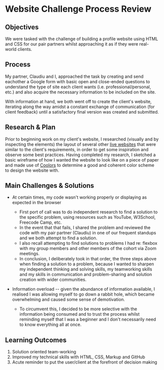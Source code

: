 # Website Challenge Process Review

## Objectives

We were tasked with the challenge of building a profile website using HTML and CSS for our pair partners whilst approaching it as if they were real-world clients. 

## Process

My partner, Claudiu and I, approached the task by creating and send eachother a Google form with basic open and close-ended questions to understand the type of site each client wants (i.e. professional/personal, etc.) and also acquire the necessary information to be included on the site.

With information at hand, we both went off to create the client's website, iterating along the way amidst a constant exchange of communication (for client feedback) until a satisfactory final version was created and submitted. 

## Research & Plan

Prior to beginning work on my client's website, I researched (visually and by inspecting the elements) the layout of several other [live websites](http://www.garysheng.com/) that were similar to the client's requirements, in order to get some inspiration and observe some best practices. 
Having completed my research, I sketched a basic wireframe of how I wanted the website to look like on a piece of paper and made use of [Coolors](https://coolors.co/437c90-255957-eeebd3-a98743-f7c548) to determine a good and coherent color scheme to design the website with.

## Main Challenges & Solutions

* At certain times, my code wasn't working properly or displaying as expected in the browser
  * First port of call was to do independent research to find a solution to the specific problem, using resources such as YouTube, W3School, Freecode Camp, etc. 
  * In the event that that fails, I shared the problem and reviewed the code with my pair partner (Claudiu) in one of our frequent standups and we both attempt to find a solution. 
  * I also recall attempting to find solutions to problems I had re: flexbox with my group members and other members of the cohort via Zoom meetings.
  * In conclusion, I deliberately took in that order, the three steps above when finding a solution to a problem, because I wanted to sharpen my independent thinking and solving skills, my teamworking skills and my skills in communication and problem-sharing and solution creation with wider communities.
 
* Information overload -- given the abundance of information available, I realised I was allowing myself to go down a rabbit hole, which became overwhelming and caused some sense of demotivation.
  * To circumvent this, I decided to be more selective with the information being consumed and to trust the process whilst reminding myself that I was a beginner and I don't necessarily need to know everything all at once.

## Learning Outcomes

1. Solution oriented team-working
2. Improved my technical skills with HTML, CSS, Markup and GitHub
3. Acute reminder to put the user/client at the forefront of decision making


